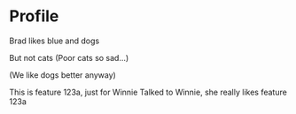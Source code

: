 # Profile

Brad likes blue and dogs

But not cats
(Poor cats so sad...)

(We like dogs better anyway)

This is feature 123a, just for Winnie
Talked to Winnie, she really likes feature 123a
